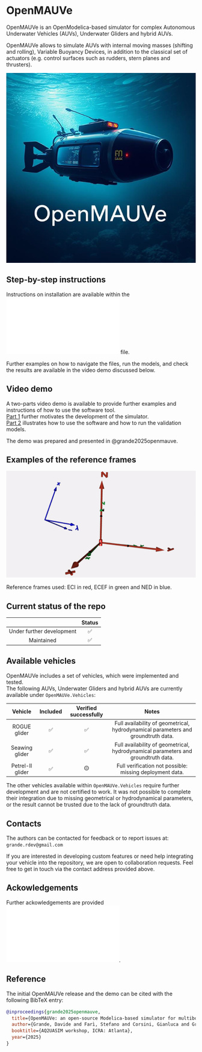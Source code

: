 # OpenMAUVe

OpenMAUVe is an OpenModelica-based simulator for complex Autonomous Underwater Vehicles (AUVs), Underwater Gliders and hybrid AUVs.  
  
OpenMAUVe allows to simulate AUVs with internal moving masses (shifting and rolling), Variable Buoyancy Devices, in addition to the classical set of actuators (e.g. control surfaces such as rudders, stern planes and thrusters).


<img src="https://github.com/grande-dev/OpenMAUVe/blob/master/images/logo_OpenMAUVe.png"> 


## Step-by-step instructions 
Instructions on installation are available within the ![INSTALLATION](./documentation/INSTALLATION.md) file.    
  
Further examples on how to navigate the files, run the models, and check the results are available in the video demo discussed below.   
  


## Video demo
A two-parts video demo is available to provide further examples and instructions of how to use the software tool.     
[Part 1](https://youtu.be/KwfKjwBRIlU) further motivates the development of the simulator.  
[Part 2](https://youtu.be/s6pP4D50OoE) illustrates how to use the software and how to run the validation models.  
  
The demo was prepared and presented in @grande2025openmauve.  
  
  
## Examples of the reference frames  
<img src="https://github.com/grande-dev/OpenMAUVe/blob/master/images/frames_rotating.gif"> 

Reference frames used: ECI in red, ECEF in green and NED in blue.
  
  
  
## Current status of the repo  
   
|  | Status  |
| :---:   | :---: |
| Under further development |  :white_check_mark:  |
| Maintained |  :white_check_mark:  |



## Available vehicles 

OpenMAUVe includes a set of vehicles, which were implemented and tested.   
The following AUVs, Underwater Gliders and hybrid AUVs are currently available under `OpenMAUVe.Vehicles`:   


| Vehicle | Included  | Verified successfully | Notes |
| :---:   | :---: | :---: | :---: |
| ROGUE glider |  :white_check_mark:  | :white_check_mark: | Full availability of geometrical, hydrodynamical parameters and groundtruth data. |
| Seawing glider |  :white_check_mark:  | :white_check_mark: | Full availability of geometrical, hydrodynamical parameters and groundtruth data. |
| Petrel-II glider |  :white_check_mark:  | :yellow_circle: | Full verification not possible: missing deployment data. |

The other vehicles available within `OpenMAUVe.Vehicles` require further development and are not certified to work. It was not possible to complete their integration due to missing geometrical or hydrodynamical parameters, or the result cannot be trusted due to the lack of groundtruth data.  





## Contacts
The authors can be contacted for feedback or to report issues at:  
`grande.rdev@gmail.com`
   
If you are interested in developing custom features or need help integrating your vehicle into the repository, we are open to collaboration requests. Feel free to get in touch via the contact address provided above.



## Ackowledgements
Further ackowledgements are provided ![here](./Acknowledgements.md).



## Reference  
The initial OpenMAUVe release and the demo can be cited with the following BibTeX entry:  
  
```bibtex
@inproceedings{grande2025openmauve,
  title={OpenMAUVe: an open-source Modelica-based simulator for multibody underwater vehicle dynamics},
  author={Grande, Davide and Farı̀, Stefano and Corsini, Gianluca and Grech La Rosa, Andrea and Smith, Tom and Pawling, Rachel and Thomas, Giles},
  booktitle={AQ2UASIM workshop, ICRA: Atlanta},
  year={2025}
}
``` 



